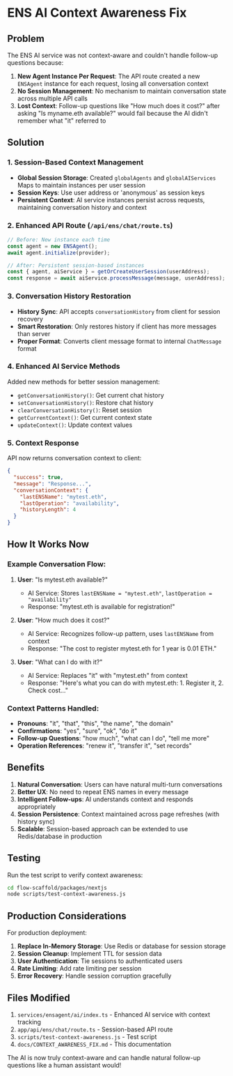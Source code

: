 # ENS AI Context Awareness Fix

## Problem
The ENS AI service was not context-aware and couldn't handle follow-up questions because:

1. **New Agent Instance Per Request**: The API route created a new `ENSAgent` instance for each request, losing all conversation context
2. **No Session Management**: No mechanism to maintain conversation state across multiple API calls
3. **Lost Context**: Follow-up questions like "How much does it cost?" after asking "Is myname.eth available?" would fail because the AI didn't remember what "it" referred to

## Solution

### 1. Session-Based Context Management
- **Global Session Storage**: Created `globalAgents` and `globalAIServices` Maps to maintain instances per user session
- **Session Keys**: Use user address or 'anonymous' as session keys
- **Persistent Context**: AI service instances persist across requests, maintaining conversation history and context

### 2. Enhanced API Route (`/api/ens/chat/route.ts`)
```typescript
// Before: New instance each time
const agent = new ENSAgent();
await agent.initialize(provider);

// After: Persistent session-based instances
const { agent, aiService } = getOrCreateUserSession(userAddress);
const response = await aiService.processMessage(message, userAddress);
```

### 3. Conversation History Restoration
- **History Sync**: API accepts `conversationHistory` from client for session recovery
- **Smart Restoration**: Only restores history if client has more messages than server
- **Proper Format**: Converts client message format to internal `ChatMessage` format

### 4. Enhanced AI Service Methods
Added new methods for better session management:
- `getConversationHistory()`: Get current chat history
- `setConversationHistory()`: Restore chat history
- `clearConversationHistory()`: Reset session
- `getCurrentContext()`: Get current context state
- `updateContext()`: Update context values

### 5. Context Response
API now returns conversation context to client:
```json
{
  "success": true,
  "message": "Response...",
  "conversationContext": {
    "lastENSName": "mytest.eth",
    "lastOperation": "availability",
    "historyLength": 4
  }
}
```

## How It Works Now

### Example Conversation Flow:
1. **User**: "Is mytest.eth available?"
   - AI Service: Stores `lastENSName = "mytest.eth"`, `lastOperation = "availability"`
   - Response: "mytest.eth is available for registration!"

2. **User**: "How much does it cost?"
   - AI Service: Recognizes follow-up pattern, uses `lastENSName` from context
   - Response: "The cost to register mytest.eth for 1 year is 0.01 ETH."

3. **User**: "What can I do with it?"
   - AI Service: Replaces "it" with "mytest.eth" from context
   - Response: "Here's what you can do with mytest.eth: 1. Register it, 2. Check cost..."

### Context Patterns Handled:
- **Pronouns**: "it", "that", "this", "the name", "the domain"
- **Confirmations**: "yes", "sure", "ok", "do it"
- **Follow-up Questions**: "how much", "what can I do", "tell me more"
- **Operation References**: "renew it", "transfer it", "set records"

## Benefits

1. **Natural Conversation**: Users can have natural multi-turn conversations
2. **Better UX**: No need to repeat ENS names in every message
3. **Intelligent Follow-ups**: AI understands context and responds appropriately
4. **Session Persistence**: Context maintained across page refreshes (with history sync)
5. **Scalable**: Session-based approach can be extended to use Redis/database in production

## Testing

Run the test script to verify context awareness:
```bash
cd flow-scaffold/packages/nextjs
node scripts/test-context-awareness.js
```

## Production Considerations

For production deployment:
1. **Replace In-Memory Storage**: Use Redis or database for session storage
2. **Session Cleanup**: Implement TTL for session data
3. **User Authentication**: Tie sessions to authenticated users
4. **Rate Limiting**: Add rate limiting per session
5. **Error Recovery**: Handle session corruption gracefully

## Files Modified

1. `services/ensagent/ai/index.ts` - Enhanced AI service with context tracking
2. `app/api/ens/chat/route.ts` - Session-based API route
3. `scripts/test-context-awareness.js` - Test script
4. `docs/CONTEXT_AWARENESS_FIX.md` - This documentation

The AI is now truly context-aware and can handle natural follow-up questions like a human assistant would!
